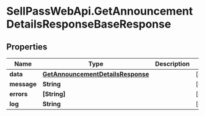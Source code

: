 # SellPassWebApi.GetAnnouncementDetailsResponseBaseResponse

## Properties

Name | Type | Description | Notes
------------ | ------------- | ------------- | -------------
**data** | [**GetAnnouncementDetailsResponse**](GetAnnouncementDetailsResponse.md) |  | [optional] 
**message** | **String** |  | [optional] 
**errors** | **[String]** |  | [optional] 
**log** | **String** |  | [optional] 


